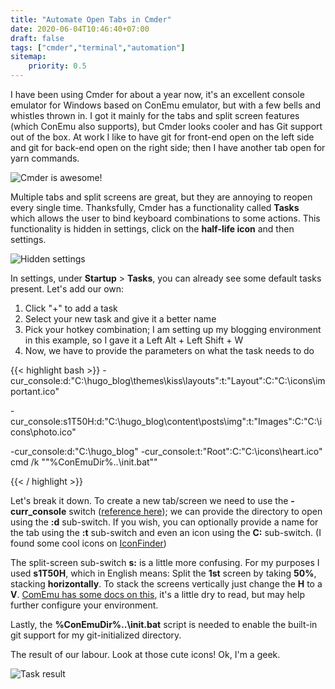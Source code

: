 ```yaml
---
title: "Automate Open Tabs in Cmder"
date: 2020-06-04T10:46:40+07:00
draft: false
tags: ["cmder","terminal","automation"]
sitemap: 
    priority: 0.5
---
```


I have been using Cmder for about a year now, it's an excellent console emulator for Windows based on ConEmu emulator, but with a few bells and whistles thrown in. I got it mainly for the tabs and split screen features (which ConEmu also supports), but Cmder looks cooler and has Git support out of the box. At work I like to have git for front-end open on the left side and git for back-end open on the right side; then I have another tab open for yarn commands. 

<p><img alt="Cmder is awesome!" src="../img/automate-open-tabs-in-cmder/intro-pic.png" loading="lazy" /></p>

Multiple tabs and split screens are great, but they are annoying to reopen every single time. Thanksfully, Cmder has a functionality called **Tasks** which allows the user to bind keyboard combinations to some actions. 
This functionality is hidden in settings, click on the **half-life icon** and then settings. 

<p><img alt="Hidden settings" src="../img/automate-open-tabs-in-cmder/settings.png" loading="lazy" /></p>

In settings, under **Startup** > **Tasks**, you can already see some default tasks present. Let's add our own:

1. Click "+" to add a task
2. Select your new task and give it a better name
3. Pick your hotkey combination; I am setting up my blogging environment in this example, so I gave it a Left Alt + Left Shift + W
4. Now, we have to provide the parameters on what the task needs to do

{{< highlight bash >}}
-cur_console:d:"C:\hugo_blog\themes\kiss\layouts":t:"Layout":C:"C:\icons\important.ico"

-cur_console:s1T50H:d:"C:\hugo_blog\content\posts\img":t:"Images":C:"C:\icons\photo.ico"

-cur_console:d:"C:\hugo_blog" -cur_console:t:"Root":C:"C:\icons\heart.ico" cmd /k ""%ConEmuDir%\..\init.bat""

{{< / highlight >}}

Let's break it down. To create a new tab/screen we need to use the **-curr_console** switch ([reference here](https://conemu.github.io/en/NewConsole.html)); we can provide the directory to open using the **:d** sub-switch. If you wish, you can optionally provide a name for the tab using the **:t** sub-switch and even an icon using the **C:** sub-switch. (I found some cool icons on [IconFinder](https://www.iconfinder.com/free_icons))

The split-screen sub-switch **s:** is a little more confusing. For my purposes I used **s1T50H**, which in English means: Split the **1st** screen by taking **50%**, stacking **horizontally**. To stack the screens vertically just change the **H** to a **V**. [ComEmu has some docs on this](https://conemu.github.io/en/SplitScreen.html#From-your-shell-prompt), it's a little dry to read, but may help further configure your environment. 

Lastly, the **%ConEmuDir%\..\init.bat** script is needed to enable the built-in git support for my git-initialized directory. 

The result of our labour. Look at those cute icons! Ok, I'm a geek. 

<p><img src="../img/automate-open-tabs-in-cmder/cmder-result.gif" alt="Task result" loading="lazy" /></p>